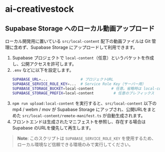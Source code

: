 # ai-creativestock

## Supabase Storage へのローカル動画アップロード

ローカル開発用に置いている `src/local-content` 配下の動画ファイルは Git 管理に含めず、Supabase Storage にアップロードして利用できます。

1. Supabase プロジェクトで `local-content`（任意）というバケットを作成し、公開アクセスを許可します。
2. `.env` などに以下を設定します。
   ```bash
   SUPABASE_URL=...               # プロジェクトURL
   SUPABASE_SERVICE_ROLE_KEY=...  # Service Role Key（サーバー用）
   SUPABASE_STORAGE_BUCKET=local-content        # 任意。省略時は local-content
   SUPABASE_STORAGE_PREFIX=local-content         # 任意のプレフィックス
   ```
3. `npm run upload:local-content` を実行すると、`src/local-content` 以下の mp4 / webm / mov が Supabase Storage にアップされ、公開URLをまとめた `src/local-content/remote-manifest.ts` が自動生成されます。
4. フロントエンドは生成されたマニフェストを参照し、存在する場合は Supabase のURLを優先して再生します。

> **Note**: このスクリプトは `SUPABASE_SERVICE_ROLE_KEY` を使用するため、ローカル環境など信頼できる環境のみで実行してください。
